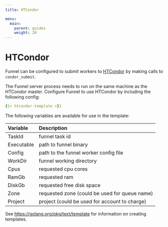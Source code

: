 ```yaml
---
title: HTCondor

menu:
  main:
    parent: guides
    weight: 20
---
```


# HTCondor

Funnel can be configured to submit workers to [HTCondor][htcondor] by making 
calls to `condor_submit`.

The Funnel server process needs to run on the same machine as the HTCondor master.
Configure Funnel to use HTCondor by including the following config:

```YAML
{{< htcondor-template >}}
```
The following variables are available for use in the template:

| Variable    |  Description |
|:------------|:-------------|
|TaskId       | funnel task id |
|Executable   | path to funnel binary |
|Config       | path to the funnel worker config file |
|WorkDir      | funnel working directory |
|Cpus         | requested cpu cores |
|RamGb        | requested ram |
|DiskGb       | requested free disk space |
|Zone         | requested zone (could be used for queue name) |
|Project      | project (could be used for account to charge) |

See https://golang.org/pkg/text/template for information on creating templates.

[htcondor]: https://research.cs.wisc.edu/htcondor/
